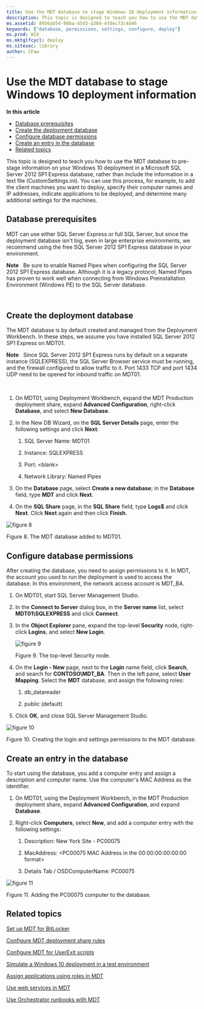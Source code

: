 ```yaml
---
title: Use the MDT database to stage Windows 10 deployment information (Windows 10)
description: This topic is designed to teach you how to use the MDT database to pre-stage information on your Windows 10 deployment in a Microsoft SQL Server 2012 SP1 Express database, rather than include the information in a text file (CustomSettings.ini).
ms.assetid: 8956ab54-90ba-45d3-a384-4fdec72c4d46
keywords: ["database, permissions, settings, configure, deploy"]
ms.prod: W10
ms.mktglfcycl: deploy
ms.sitesec: library
author: CFaw
---
```


# Use the MDT database to stage Windows 10 deployment information


**In this article**

-   [Database prerequisites](#sec01)
-   [Create the deployment database](#sec02)
-   [Configure database permissions](#sec03)
-   [Create an entry in the database](#sec04)
-   [Related topics](#related-topics)

This topic is designed to teach you how to use the MDT database to pre-stage information on your Windows 10 deployment in a Microsoft SQL Server 2012 SP1 Express database, rather than include the information in a text file (CustomSettings.ini). You can use this process, for example, to add the client machines you want to deploy, specify their computer names and IP addresses, indicate applications to be deployed, and determine many additional settings for the machines.

## <a href="" id="sec01"></a>Database prerequisites


MDT can use either SQL Server Express or full SQL Server, but since the deployment database isn't big, even in large enterprise environments, we recommend using the free SQL Server 2012 SP1 Express database in your environment.

**Note**  
Be sure to enable Named Pipes when configuring the SQL Server 2012 SP1 Express database. Although it is a legacy protocol, Named Pipes has proven to work well when connecting from Windows Preinstallation Environment (Windows PE) to the SQL Server database.

 

## <a href="" id="sec02"></a>Create the deployment database


The MDT database is by default created and managed from the Deployment Workbench. In these steps, we assume you have installed SQL Server 2012 SP1 Express on MDT01.

**Note**  
Since SQL Server 2012 SP1 Express runs by default on a separate instance (SQLEXPRESS), the SQL Server Browser service must be running, and the firewall configured to allow traffic to it. Port 1433 TCP and port 1434 UDP need to be opened for inbound traffic on MDT01.

 

1.  On MDT01, using Deployment Workbench, expand the MDT Production deployment share, expand **Advanced Configuration**, right-click **Database**, and select **New Database**.

2.  In the New DB Wizard, on the **SQL Server Details** page, enter the following settings and click **Next**:

    1.  SQL Server Name: MDT01

    2.  Instance: SQLEXPRESS

    3.  Port: &lt;blank&gt;

    4.  Network Library: Named Pipes

3.  On the **Database** page, select **Create a new database**; in the **Database** field, type **MDT** and click **Next**.

4.  On the **SQL Share** page, in the **SQL Share** field, type **Logs$** and click **Next**. Click **Next** again and then click **Finish**.

![figure 8](images/mdt-09-fig08.png)

Figure 8. The MDT database added to MDT01.

## <a href="" id="sec03"></a>Configure database permissions


After creating the database, you need to assign permissions to it. In MDT, the account you used to run the deployment is used to access the database. In this environment, the network access account is MDT\_BA.

1.  On MDT01, start SQL Server Management Studio.

2.  In the **Connect to Server** dialog box, in the **Server name** list, select **MDT01\\SQLEXPRESS** and click **Connect**.

3.  In the **Object Explorer** pane, expand the top-level **Security** node, right-click **Logins**, and select **New Login**.

    ![figure 9](images/mdt-09-fig09.png)

    Figure 9. The top-level Security node.

4.  On the **Login - New** page, next to the **Login** name field, click **Search**, and search for **CONTOSO\\MDT\_BA**. Then in the left pane, select **User Mapping**. Select the **MDT** database, and assign the following roles:

    1.  db\_datareader

    2.  public (default)

5.  Click **OK**, and close SQL Server Management Studio.

![figure 10](images/mdt-09-fig10.png)

Figure 10. Creating the login and settings permissions to the MDT database.

## <a href="" id="sec04"></a>Create an entry in the database


To start using the database, you add a computer entry and assign a description and computer name. Use the computer's MAC Address as the identifier.

1.  On MDT01, using the Deployment Workbench, in the MDT Production deployment share, expand **Advanced Configuration**, and expand **Database**.

2.  Right-click **Computers**, select **New**, and add a computer entry with the following settings:

    1.  Description: New York Site - PC00075

    2.  MacAddress: &lt;PC00075 MAC Address in the 00:00:00:00:00:00 format&gt;

    3.  Details Tab / OSDComputerName: PC00075

![figure 11](images/mdt-09-fig11.png)

Figure 11. Adding the PC00075 computer to the database.

## Related topics


[Set up MDT for BitLocker](set-up-mdt-2013-for-bitlocker.md)

[Configure MDT deployment share rules](configure-mdt-deployment-share-rules.md)

[Configure MDT for UserExit scripts](configure-mdt-2013-for-userexit-scripts.md)

[Simulate a Windows 10 deployment in a test environment](simulate-a-windows-81-deployment-in-a-test-environment.md)

[Assign applications using roles in MDT](assign-applications-using-roles-in-mdt-2013.md)

[Use web services in MDT](use-web-services-in-mdt-2013.md)

[Use Orchestrator runbooks with MDT](use-orchestrator-runbooks-with-mdt-2013.md)

 

 





